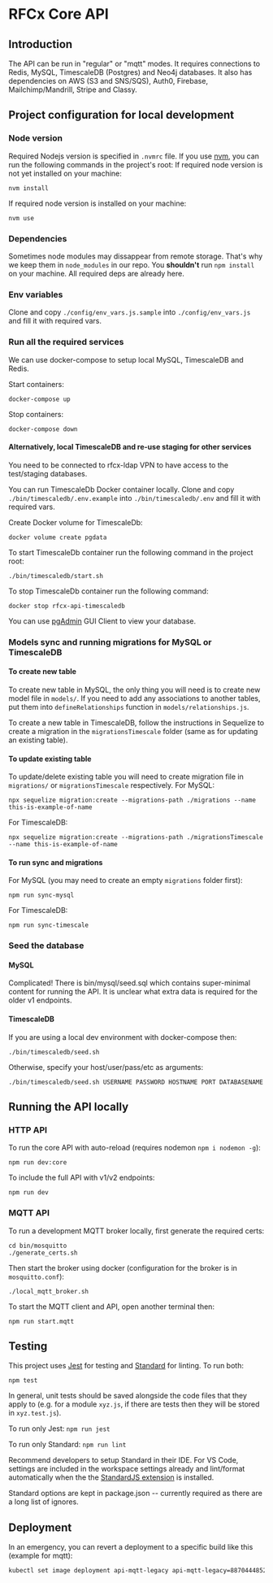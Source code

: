 # RFCx Core API

## Introduction

The API can be run in "regular" or "mqtt" modes. It requires connections to Redis, MySQL, TimescaleDB (Postgres) and Neo4j databases. It also has dependencies on AWS (S3 and SNS/SQS), Auth0, Firebase, Mailchimp/Mandrill, Stripe and Classy.

## Project configuration for local development

### Node version
Required Nodejs version is specified in `.nvmrc` file. If you use [nvm](https://github.com/nvm-sh/nvm), you can run the following commands in the project's root:
If required node version is not yet installed on your machine:
```
nvm install
```
If required node version is installed on your machine:
```
nvm use
```

### Dependencies
Sometimes node modules may dissappear from remote storage. That's why we keep them in `node_modules` in our repo. You **shouldn't** run `npm install` on your machine. All required deps are already here.

### Env variables
Clone and copy `./config/env_vars.js.sample` into `./config/env_vars.js` and fill it with required vars. 

### Run all the required services

We can use docker-compose to setup local MySQL, TimescaleDB and Redis.

Start containers:
```
docker-compose up
```

Stop containers:
```
docker-compose down
```

#### Alternatively, local TimescaleDB and re-use staging for other services

You need to be connected to rfcx-ldap VPN to have access to the test/staging databases.

You can run TimescaleDb Docker container locally.
Clone and copy `./bin/timescaledb/.env.example` into `./bin/timescaledb/.env` and fill it with required vars.

Create Docker volume for TimescaleDb:
```
docker volume create pgdata
```

To start TimescaleDb container run the following command in the project root:
```
./bin/timescaledb/start.sh
```

To stop TimescaleDb container run the following command:
```
docker stop rfcx-api-timescaledb
```

You can use [pgAdmin](https://www.pgadmin.org/download/) GUI Client to view your database.


### Models sync and running migrations for MySQL or TimescaleDB

#### To create new table
To create new table in MySQL, the only thing you will need is to create new model file in `models/`.
If you need to add any associations to another tables, put them into `defineRelationships` function in `models/relationships.js`.

To create a new table in TimescaleDB, follow the instructions in Sequelize to create a migration in the `migrationsTimescale` folder (same as for updating an existing table).

#### To update existing table
To update/delete existing table you will need to create migration file in `migrations/` or `migrationsTimescale` respectively.
For MySQL:
```
npx sequelize migration:create --migrations-path ./migrations --name this-is-example-of-name
```
For TimescaleDB:
```
npx sequelize migration:create --migrations-path ./migrationsTimescale --name this-is-example-of-name
```

#### To run sync and migrations

For MySQL (you may need to create an empty `migrations` folder first):

```
npm run sync-mysql
```

For TimescaleDB:
```
npm run sync-timescale
```

### Seed the database

#### MySQL

Complicated! There is bin/mysql/seed.sql which contains super-minimal content for running the API. It is unclear what extra data is required for the older v1 endpoints.

#### TimescaleDB

If you are using a local dev environment with docker-compose then:

```
./bin/timescaledb/seed.sh
```

Otherwise, specify your host/user/pass/etc as arguments:

```
./bin/timescaledb/seed.sh USERNAME PASSWORD HOSTNAME PORT DATABASENAME
```


## Running the API locally

### HTTP API

To run the core API with auto-reload (requires nodemon  `npm i nodemon -g`):
```
npm run dev:core
```
To include the full API with v1/v2 endpoints:
```
npm run dev
```

### MQTT API

To run a development MQTT broker locally, first generate the required certs:

```
cd bin/mosquitto
./generate_certs.sh
```

Then start the broker using docker (configuration for the broker is in `mosquitto.conf`):

```
./local_mqtt_broker.sh
```

To start the MQTT client and API, open another terminal then:

```
npm run start.mqtt
```

## Testing

This project uses [Jest](https://jestjs.io) for testing and [Standard](https://standardjs.com) for linting. To run both:

```
npm test
```

In general, unit tests should be saved alongside the code files that they apply to (e.g. for a module `xyz.js`, if there are tests then they will be stored in `xyz.test.js`).

To run only Jest: `npm run jest`

To run only Standard: `npm run lint`

Recommend developers to setup Standard in their IDE. For VS Code, settings are included in the workspace settings already and lint/format automatically when the the [StandardJS extension](https://marketplace.visualstudio.com/items?itemName=chenxsan.vscode-standardjs) is installed.

Standard options are kept in package.json -- currently required as there are a long list of ignores.


## Deployment

In an emergency, you can revert a deployment to a specific build like this (example for mqtt):
```sh
kubectl set image deployment api-mqtt-legacy api-mqtt-legacy=887044485231.dkr.ecr.eu-west-1.amazonaws.com/api-mqtt_production:192 --namespace production
```
